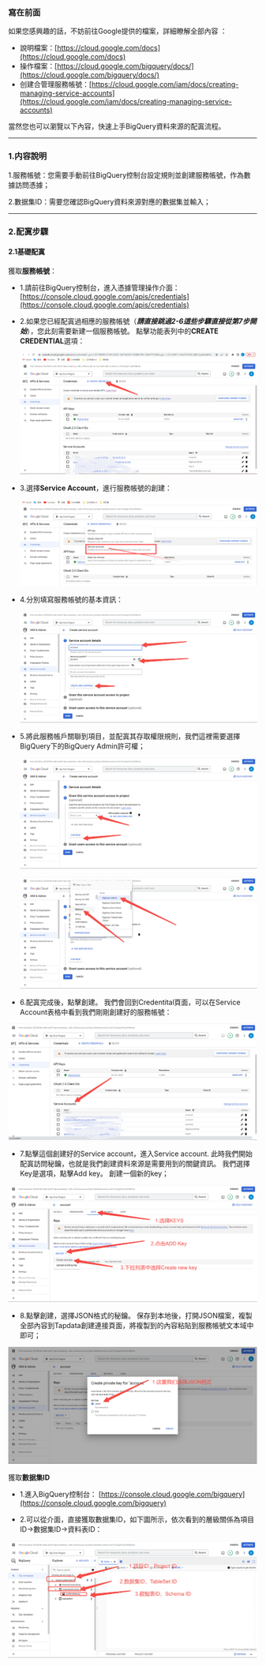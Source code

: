 ### 寫在前面
 如果您感興趣的話，不妨前往Google提供的檔案，詳細瞭解全部內容 ：

- 說明檔案：[https://cloud.google.com/docs](https://cloud.google.com/docs)
- 操作檔案：[https://cloud.google.com/bigquery/docs/](https://cloud.google.com/bigquery/docs/)
- 创建合管理服務帳號：[https://cloud.google.com/iam/docs/creating-managing-service-accounts](https://cloud.google.com/iam/docs/creating-managing-service-accounts)

 當然您也可以瀏覽以下內容，快速上手BigQuery資料來源的配寘流程。 

---
### 1.内容說明

1.服務帳號：您需要手動前往BigQuery控制台設定規則並創建服務帳號，作為數據訪問憑據；

2.數据集ID：需要您確認BigQuery資料來源對應的數据集並輸入；

---

### 2.配寘步驟

#### 2.1基礎配寘

獲取**服務帳號**：

- 1.請前往BigQuery控制台，進入憑據管理操作介面：[https://console.cloud.google.com/apis/credentials](https://console.cloud.google.com/apis/credentials)

- 2.如果您已經配寘過相應的服務帳號（***請直接跳過2-6這些步驟直接從第7步開始***），您此刻需要新建一個服務帳號。 點擊功能表列中的**CREATE CREDENTIAL**選項：

  ![](../img/serviceAccount1.png)

- 3.選擇**Service Account**，進行服務帳號的創建：

  ![](../img/serviceAccount2.png)

- 4.分別填寫服務帳號的基本資訊：

  ![](../img/serviceAccount3.png)

- 5.將此服務帳戶關聯到項目，並配寘其存取權限規則，我們這裡需要選擇BigQuery下的BigQuery Admin許可權；

  ![](../img/serviceAccount4.png)
  
  ![](../img/serviceAccount5.png)

- 6.配寘完成後，點擊創建。 我們會回到Credentital頁面，可以在Service Account表格中看到我們剛剛創建好的服務帳號：

 ![](../img/serviceAccount6.png)

- 7.點擊這個創建好的Service account，進入Service account. 此時我們開始配寘訪問秘鑰，也就是我們創建資料來源是需要用到的關鍵資訊。 我們選擇Key是選項，點擊Add key。 創建一個新的key；

 ![](../img/serviceAccount7.png)

- 8.點擊創建，選擇JSON格式的秘鑰。 保存到本地後，打開JSON檔案，複製全部內容到Tapdata創建連接頁面，將複製到的內容粘貼到服務帳號文本域中即可；

 ![](../img/serviceAccount8.png)

獲取**數据集ID**

- 1.進入BigQuery控制台： [https://console.cloud.google.com/bigquery](https://console.cloud.google.com/bigquery)

- 2.可以從介面，直接獲取數据集ID，如下圖所示，依次看到的層級關係為項目ID->數据集ID->資料表ID：

 ![](../img/tableSetId.png)